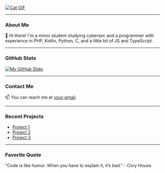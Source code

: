 
[![Cat GIF](https://tenor.com/view/cat-wisky-chill-gif-24457090)]()

---

### About Me

👋 Hi there! I'm a minor student studying cybersec and a programmer with experience in PHP, Kotlin, Python, C, and a little bit of JS and TypeScript. 

---

### GitHub Stats

[![My GitHub Stats](https://github-readme-stats.vercel.app/api?username=your-username&count_private=true&show_icons=true&theme=radical)](https://github.com/your-username/your-username)

---

### Contact Me

📫 You can reach me at [your-email](mailto:your-email).
 
---

### Recent Projects

- [Project 1]()
- [Project 2]()
- [Project 3]() 

---

### Favorite Quote

"Code is like humor. When you have to explain it, it’s bad." -  Cory House
